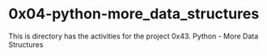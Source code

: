 # 0x04-python-more_data_structures
This is directory has the activities for the project 0x43. Python - More Data Structures
